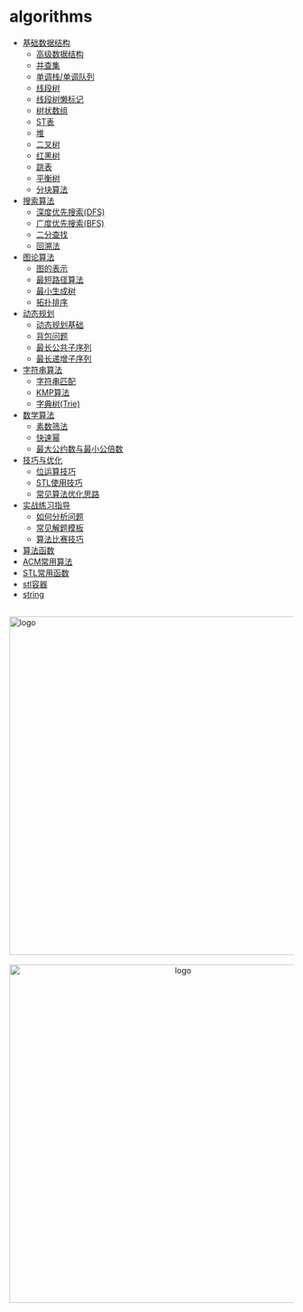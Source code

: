# algorithms
  
- [基础数据结构](数据结构/基础数据结构.md)
   - [高级数据结构](数据结构/高级数据结构概述.md)
   - [并查集](数据结构/并查集.md)
   - [单调栈/单调队列](数据结构/单调栈和单调队列.md)
   - [线段树](数据结构/线段树.md)
   - [线段树懒标记](数据结构/线段树懒标记.md)
   - [树状数组](数据结构/树状数组.md)
   - [ST表](数据结构/ST表.md)
   - [堆](数据结构/堆.md)
   - [二叉树](数据结构/二叉树.md)
   - [红黑树](数据结构/红黑树.md)
   - [跳表](数据结构/跳表.md)
   - [平衡树](数据结构/平衡树.md)
   - [分块算法](数据结构/分块算法.md)
- [搜索算法](搜索算法/搜索算法概述.md)
   - [深度优先搜索(DFS)](搜索算法/深度优先搜索.md)
   - [广度优先搜索(BFS)](搜索算法/广度优先搜索.md)
   - [二分查找](搜索算法/二分查找.md)
   - [回溯法](搜索算法/回溯法.md)
- [图论算法](图论算法/图论概述.md)
   - [图的表示](图论算法/图的表示.md)
   - [最短路径算法](图论算法/最短路径算法.md)
   - [最小生成树](图论算法/最小生成树.md)
   - [拓扑排序](图论算法/拓扑排序.md)
- [动态规划](动态规划/动态规划概述.md)
   - [动态规划基础](动态规划/动态规划基础.md)
   - [背包问题](动态规划/背包问题.md)
   - [最长公共子序列](动态规划/最长公共子序列.md)
   - [最长递增子序列](动态规划/最长递增子序列.md)
- [字符串算法](字符串算法/字符串算法概述.md)
   - [字符串匹配](字符串算法/字符串匹配.md)
   - [KMP算法](字符串算法/KMP算法.md)
   - [字典树(Trie)](字符串算法/字典树.md)
- [数学算法](数学算法/数学算法概述.md)
   - [素数筛法](数学算法/素数筛法.md)
   - [快速幂](数学算法/快速幂.md)
   - [最大公约数与最小公倍数](数学算法/最大公约数与最小公倍数.md)
- [技巧与优化](技巧与优化/技巧与优化概述.md)
   - [位运算技巧](技巧与优化/位运算技巧.md)
   - [STL使用技巧](技巧与优化/STL使用技巧.md)
   - [常见算法优化思路](技巧与优化/常见算法优化思路.md)
- [实战练习指导](实战练习指导/实战练习概述.md)
    - [如何分析问题](实战练习指导/如何分析问题.md)
    - [常见解题模板](实战练习指导/常见解题模板.md)
    - [算法比赛技巧](实战练习指导/算法比赛技巧.md)
- [算法函数](算法函数.md)
- [ACM常用算法](ACM常用算法.md)
- [STL常用函数](STL常用函数.md)
- [stl容器](stl容器.md)
- [string](string.md)


<br />
<img  src='/img/bjkb.PNG' width="600" alt="logo">
<br />
<br />
<div align="center">
<img  src='/img/01.jpeg' width="600" alt="logo" />
</div>
<br />
<br />